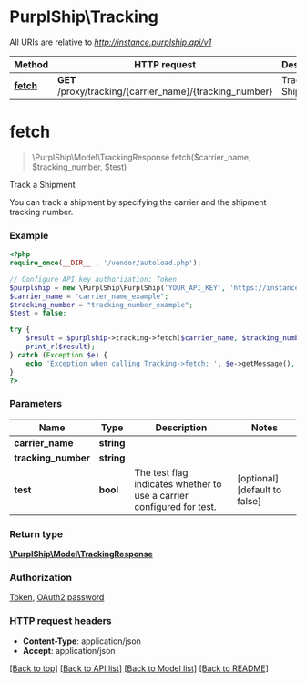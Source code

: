 # PurplShip\Tracking

All URIs are relative to *http://instance.purplship.api/v1*

Method | HTTP request | Description
------------- | ------------- | -------------
[**fetch**](Tracking.md#fetch) | **GET** /proxy/tracking/{carrier_name}/{tracking_number} | Track a Shipment


# **fetch**
> \PurplShip\Model\TrackingResponse fetch($carrier_name, $tracking_number, $test)

Track a Shipment

You can track a shipment by specifying the carrier and the shipment tracking number.

### Example
```php
<?php
require_once(__DIR__ . '/vendor/autoload.php');

// Configure API key authorization: Token
$purplship = new \PurplShip\PurplShip('YOUR_API_KEY', 'https://instance.purplship.api/v1');
$carrier_name = "carrier_name_example";
$tracking_number = "tracking_number_example";
$test = false; 

try {
    $result = $purplship->tracking->fetch($carrier_name, $tracking_number, $test);
    print_r($result);
} catch (Exception $e) {
    echo 'Exception when calling Tracking->fetch: ', $e->getMessage(), PHP_EOL;
}
?>
```

### Parameters

Name | Type | Description  | Notes
------------- | ------------- | ------------- | -------------
 **carrier_name** | **string**|  |
 **tracking_number** | **string**|  |
 **test** | **bool**| The test flag indicates whether to use a carrier configured for test. | [optional] [default to false]

### Return type

[**\PurplShip\Model\TrackingResponse**](../Model/TrackingResponse.md)

### Authorization

[Token](../../README.md#Token), [OAuth2 password](../../README.md#oauth2-password)

### HTTP request headers

 - **Content-Type**: application/json
 - **Accept**: application/json

[[Back to top]](#) [[Back to API list]](../../README.md#documentation-for-api-endpoints) [[Back to Model list]](../../README.md#documentation-for-models) [[Back to README]](../../README.md)

